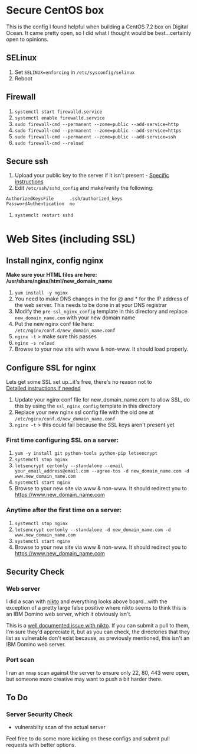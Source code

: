 # Secure CentOS box

This is the config I found helpful when building a CentOS 7.2 box on Digital Ocean. It came pretty open, so I did what I thought would be best...certainly open to opinions.

## SELinux

1. Set `SELINUX=enforcing` in `/etc/sysconfig/selinux`
1. Reboot

## Firewall

1. `systemctl start firewalld.service`
1. `systemctl enable firewalld.service`
1. `sudo firewall-cmd --permanent --zone=public --add-service=http`
1. `sudo firewall-cmd --permanent --zone=public --add-service=https`
1. `sudo firewall-cmd --permanent --zone=public --add-service=ssh`
1. `sudo firewall-cmd --reload`

## Secure ssh

1. Upload your public key to the server if it isn't present - [Specific instructions](https://www.digitalocean.com/community/tutorials/how-to-configure-ssh-key-based-authentication-on-a-linux-server)
1. Edit `/etc/ssh/sshd_config` and make/verify the following:
```
AuthorizedKeysFile      .ssh/authorized_keys
PasswordAuthentication	no
```
1. `systemclt restart sshd`

# Web Sites (including SSL)

## Install nginx, config nginx

**Make sure your HTML files are here: /usr/share/nginx/html/new_domain_name**

1. `yum install -y nginx`
1. You need to make DNS changes in the for @ and * for the IP address of the web server. This needs to be done in at your DNS registrar
1. Modify the `pre-ssl_nginx_config` template in this directory and replace `new_domain_name.com` with your new domain name
1. Put the new nginx conf file here: `/etc/nginx/conf.d/new_domain_name.conf`
1. `nginx -t` > make sure this passes
1. `nginx -s reload`
1. Browse to your new site with www & non-www. It should load properly.

## Configure SSL for nginx

Lets get some SSL set up...it's free, there's no reason not to  
[Detailed instructions if needed](http://mangolassi.it/topic/7127/setting-up-letsencrypt-on-a-centos-7-nginx-proxy)

1. Update your nginx conf file for new_domain_name.com to allow SSL, do this by using the `ssl_nginx_config` template in this directory
1. Replace your new nginx ssl config file with the old one at `/etc/nginx/conf.d/new_domain_name.conf`
1. `nginx -t` > this could fail because the SSL keys aren't present yet

### First time configuring SSL on a server: 

1. `yum -y install git python-tools python-pip letsencrypt`
1. `systemctl stop nginx`
1. `letsencrypt certonly --standalone --email your_email_address@email.com --agree-tos -d new_domain_name.com -d www.new_domain_name.com`
1. `systemctl start nginx`
1. Browse to your new site via www & non-www. It should redirect you to https://www.new_domain_name.com

### Anytime after the first time on a server: 

1. `systemctl stop nginx`
1. `letsencrypt certonly --standalone -d new_domain_name.com -d www.new_domain_name.com`
1. `systemctl start nginx`
1. Browse to your new site via www & non-www. It should redirect you to https://www.new_domain_name.com

## Security Check

### Web server

I did a scan with [nikto](https://cirt.net/Nikto2) and everything looks above board...with the exception of a pretty large false positive where nikto seems to think this is an IBM Domino web server, which it obviously isn't. 

This is a [well documented issue with nikto](https://github.com/sullo/nikto/issues?utf8=%E2%9C%93&q=domino). If you can submit a pull to them, I'm sure they'd appreciate it, but as you can check, the directories that they list as vulnerable don't exist because, as previously mentioned, this isn't an IBM Domino web server.

### Port scan

I ran an `nmap` scan against the server to ensure only 22, 80, 443 were open, but someone more creative may want to push a bit harder there.

## To Do

### Server Security Check

* vulnerabilty scan of the actual server

Feel free to do some more kicking on these configs and submit pull requests with better options.
